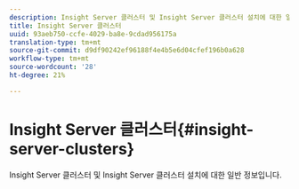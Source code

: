 ```yaml
---
description: Insight Server 클러스터 및 Insight Server 클러스터 설치에 대한 일반 정보입니다.
title: Insight Server 클러스터
uuid: 93aeb750-ccfe-4029-ba8e-9cdad956175a
translation-type: tm+mt
source-git-commit: d9df90242ef96188f4e4b5e6d04cfef196b0a628
workflow-type: tm+mt
source-wordcount: '28'
ht-degree: 21%

---
```



# Insight Server 클러스터{#insight-server-clusters}

Insight Server 클러스터 및 Insight Server 클러스터 설치에 대한 일반 정보입니다.

